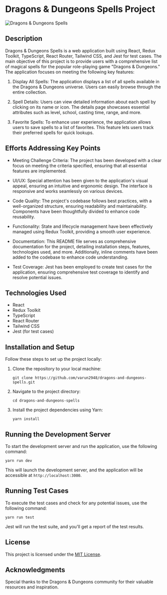 # Dragons & Dungeons Spells Project

![Dragons & Dungeons Spells](project_image.png)

## Description

Dragons & Dungeons Spells is a web application built using React, Redux Toolkit, TypeScript, React Router, Tailwind CSS, and Jest for test cases. The main objective of this project is to provide users with a comprehensive list of magical spells for the popular role-playing game "Dragons & Dungeons." The application focuses on meeting the following key features:

1. Display All Spells: The application displays a list of all spells available in the Dragons & Dungeons universe. Users can easily browse through the entire collection.

2. Spell Details: Users can view detailed information about each spell by clicking on its name or icon. The details page showcases essential attributes such as level, school, casting time, range, and more.

3. Favorite Spells: To enhance user experience, the application allows users to save spells to a list of favorites. This feature lets users track their preferred spells for quick lookups.

## Efforts Addressing Key Points

- Meeting Challenge Criteria: The project has been developed with a clear focus on meeting the criteria specified, ensuring that all essential features are implemented.

- UI/UX: Special attention has been given to the application's visual appeal, ensuring an intuitive and ergonomic design. The interface is responsive and works seamlessly on various devices.

- Code Quality: The project's codebase follows best practices, with a well-organized structure, ensuring readability and maintainability. Components have been thoughtfully divided to enhance code reusability.

- Functionality: State and lifecycle management have been effectively managed using Redux Toolkit, providing a smooth user experience.

- Documentation: This README file serves as comprehensive documentation for the project, detailing installation steps, features, technologies used, and more. Additionally, inline comments have been added to the codebase to enhance code understanding.

- Test Coverage: Jest has been employed to create test cases for the application, ensuring comprehensive test coverage to identify and resolve potential issues.

## Technologies Used

- React
- Redux Toolkit
- TypeScript
- React Router
- Tailwind CSS
- Jest (for test cases)

## Installation and Setup

Follow these steps to set up the project locally:

1. Clone the repository to your local machine:

   ```
   git clone https://github.com/varun2948/dragons-and-dungeons-spells.git
   ```

2. Navigate to the project directory:

   ```
   cd dragons-and-dungeons-spells
   ```

3. Install the project dependencies using Yarn:

   ```
   yarn install
   ```

## Running the Development Server

To start the development server and run the application, use the following command:

```
yarn run dev
```

This will launch the development server, and the application will be accessible at `http://localhost:3000`.

## Running Test Cases

To execute the test cases and check for any potential issues, use the following command:

```
yarn run test
```

Jest will run the test suite, and you'll get a report of the test results.


## License

This project is licensed under the [MIT License](LICENSE).

## Acknowledgments

Special thanks to the Dragons & Dungeons community for their valuable resources and inspiration.
